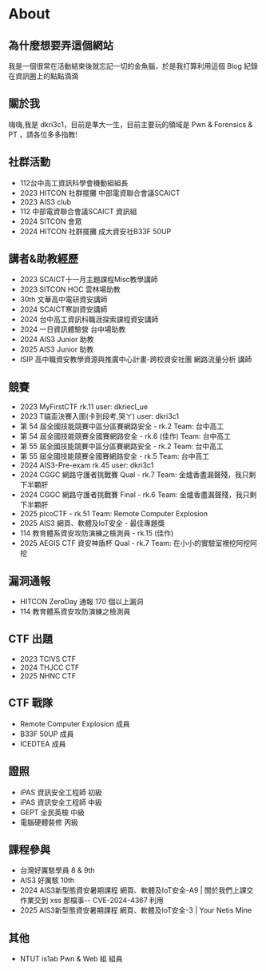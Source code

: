 # About

## 為什麼想要弄這個網站

我是一個很常在活動結束後就忘記一切的金魚腦，於是我打算利用這個 Blog 紀錄在資訊圈上的點點滴滴

## 關於我

嗨嗨,我是 dkri3c1，目前是準大一生，目前主要玩的領域是 Pwn & Forensics & PT ，請各位多多指教!

## 社群活動

- 112台中高工資訊科學會機動組組長
- 2023 HITCON 社群擺攤 中部電資聯合會議SCAICT
- 2023 AIS3 club
- 112 中部電資聯合會議SCAICT 資訊組
- 2024 SITCON 會眾
- 2024 HITCON 社群擺攤 成大資安社B33F 50UP

## 講者&助教經歷

- 2023 SCAICT十一月主題課程Misc教學講師
- 2023 SITCON HOC 雲林場助教
- 30th 文華高中電研資安講師
- 2024 SCAICT寒訓資安講師
- 2024 台中高工資訊科職涯探索課程資安講師
- 2024 一日資訊體驗營  台中場助教
- 2024 AIS3 Junior 助教
- 2025 AIS3 Junior 助教
- ISIP 高中職資安教學資源與推廣中心計畫-跨校資安社團 網路流量分析 講師


## 競賽

- 2023 MyFirstCTF rk.11 user: dkriecl_ue
- 2023 T貓盃決賽入圍(卡到段考,哭ㄚ) user: dkri3c1
- 第 54 屆全國技能競賽中區分區賽網路安全 - rk.2 Team: 台中高工
- 第 54 屆全國技能競賽全國賽網路安全 - rk.6 (佳作) Team: 台中高工
- 第 55 屆全國技能競賽中區分區賽網路安全 - rk.2 Team: 台中高工
- 第 55 屆全國技能競賽全國賽網路安全 - rk.5 Team: 台中高工
- 2024 AIS3-Pre-exam rk.45 user: dkri3c1
- 2024 CGGC 網路守護者挑戰賽 Qual - rk.7 Team: 金爐香盡漏聲殘，我只剩下半顆肝
- 2024 CGGC 網路守護者挑戰賽 Final - rk.6 Team: 金爐香盡漏聲殘，我只剩下半顆肝
- 2025 picoCTF - rk.51 Team: Remote Computer Explosion
- 2025 AIS3 網頁、軟體及IoT安全 - 最佳專題獎
- 114 教育體系資安攻防演練之檢測員 - rk.15 (佳作)
- 2025 AEGIS CTF 資安神盾杯 Qual - rk.7 Team: 在小小的實驗室裡挖阿挖阿挖


## 漏洞通報

- HITCON ZeroDay 通報 170 個以上漏洞
- 114 教育體系資安攻防演練之檢測員


## CTF 出題

- 2023 TCIVS CTF 
- 2024 THJCC CTF
- 2025 NHNC CTF 

## CTF 戰隊

- Remote Computer Explosion 成員
- B33F 50UP 成員
- ICEDTEA 成員


## 證照

- iPAS 資訊安全工程師 初級
- iPAS 資訊安全工程師 中級
- GEPT 全民英檢 中級
- 電腦硬體裝修 丙級

## 課程參與

- 台灣好厲駭學員 8 & 9th
- AIS3 好厲駭 10th
- 2024 AIS3新型態資安暑期課程 網頁、軟體及IoT安全-A9 | 關於我們上課交作業交到 xss 那檔事-- CVE-2024-4367 利用
- 2025 AIS3新型態資安暑期課程 網頁、軟體及IoT安全-3 | Your Netis Mine 

## 其他 

- NTUT is1ab Pwn & Web 組 組員